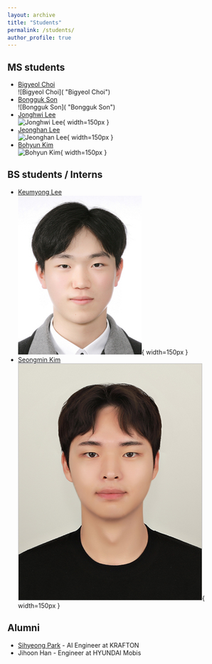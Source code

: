 ```yaml
---
layout: archive
title: "Students"
permalink: /students/
author_profile: true
---
```


## MS students

- [Bigyeol Choi](https://github.com/DailyVy)  
  ![Bigyeol Choi]( "Bigyeol Choi")  
- [Bongguk Son](https://github.com/zespy5)  
  ![Bongguk Son]( "Bongguk Son")  
- [Jonghwi Lee](https://github.com/gndldl)  
  ![Jonghwi Lee](https://github.com/user-attachments/assets/b2b89b2f-6bbf-48e2-b0bb-b50b70a10544 "Jonghwi Lee"){ width=150px }
- [Jeonghan Lee](https://github.com/Decide02)  
  ![Jeonghan Lee](../images/jhlee_2.jpg "Jeonghan Lee"){ width=150px }
- [Bohyun Kim](https://github.com/boyamie)  
  ![Bohyun Kim](https://github.com/user-attachments/assets/6b7e6e87-224b-4387-9f76-22b9be4c099e "Bohyun Kim"){ width=150px }

## BS students / Interns

- [Keumyong Lee](https://github.com/1003lky)  
  ![Keumyong Lee](../images/lkky.jpg "Keumyong Lee"){ width=150px }
- [Seongmin Kim](https://github.com/ksm1626)  
  ![Seongmin Kim](../images/sm.jpg "Seongmin Kim"){ width=150px }

## Alumni

- [Sihyeong Park](https://kr.linkedin.com/in/%EC%8B%9C%ED%98%95-%EB%B0%95-370207272?trk=public_profile_browsemap-profile) - AI Engineer at KRAFTON  
- Jihoon Han - Engineer at HYUNDAI Mobis

